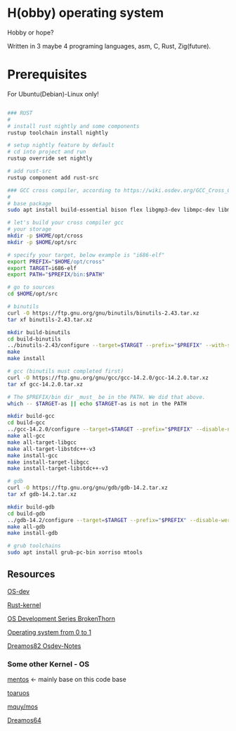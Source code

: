 # H(obby) operating system

Hobby or hope?

Written in 3 maybe 4 programing languages, asm, C, Rust, Zig(future).

# Prerequisites

For Ubuntu(Debian)-Linux only!

```bash

### RUST
#
# install rust nightly and some components
rustup toolchain install nightly

# setup nightly feature by default
# cd into project and run
rustup override set nightly

# add rust-src
rustup component add rust-src

### GCC cross compiler, according to https://wiki.osdev.org/GCC_Cross_Compiler
#
# base package
sudo apt install build-essential bison flex libgmp3-dev libmpc-dev libmpfr-dev texinfo

# let's build your cross compiler gcc
# your storage
mkdir -p $HOME/opt/cross
mkdir -p $HOME/opt/src

# specify your target, below example is "i686-elf"
export PREFIX="$HOME/opt/cross"
export TARGET=i686-elf
export PATH="$PREFIX/bin:$PATH"

# go to sources
cd $HOME/opt/src

# binutils
curl -O https://ftp.gnu.org/gnu/binutils/binutils-2.43.tar.xz
tar xf binutils-2.43.tar.xz

mkdir build-binutils
cd build-binutils
../binutils-2.43/configure --target=$TARGET --prefix="$PREFIX" --with-sysroot --disable-nls --disable-werror
make
make install

# gcc (binutils must completed first)
curl -O https://ftp.gnu.org/gnu/gcc/gcc-14.2.0/gcc-14.2.0.tar.xz
tar xf gcc-14.2.0.tar.xz

# The $PREFIX/bin dir _must_ be in the PATH. We did that above.
which -- $TARGET-as || echo $TARGET-as is not in the PATH

mkdir build-gcc
cd build-gcc
../gcc-14.2.0/configure --target=$TARGET --prefix="$PREFIX" --disable-nls --enable-languages=c,c++ --without-headers --disable-hosted-libstdcxx
make all-gcc
make all-target-libgcc
make all-target-libstdc++-v3
make install-gcc
make install-target-libgcc
make install-target-libstdc++-v3

# gdb
curl -O https://ftp.gnu.org/gnu/gdb/gdb-14.2.tar.xz
tar xf gdb-14.2.tar.xz

mkdir build-gdb
cd build-gdb
../gdb-14.2/configure --target=$TARGET --prefix="$PREFIX" --disable-werror
make all-gdb
make install-gdb

# grub toolchains
sudo apt install grub-pc-bin xorriso mtools

```


## Resources

[OS-dev](https://wiki.osdev.org/Creating_an_Operating_System)

[Rust-kernel](https://os.phil-opp.com)

[OS Development Series BrokenThorn](http://www.brokenthorn.com/Resources/OSDevIndex.html)

[Operating system from 0 to 1](https://github.com/tuhdo/os01)

[Dreamos82 Osdev-Notes](https://github.com/dreamos82/Osdev-Notes)

### Some other Kernel - OS

[mentos](https://github.com/mentos-team/MentOS) <- mainly base on this code base

[toaruos](https://github.com/klange/toaruos)

[mquy/mos](https://github.com/MQuy/mos)

[Dreamos64](https://github.com/dreamos82/Dreamos64)
